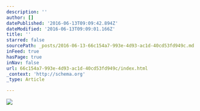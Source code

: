 ```yaml
---
description: ''
author: []
datePublished: '2016-06-13T09:09:42.894Z'
dateModified: '2016-06-13T09:09:01.166Z'
title: ''
starred: false
sourcePath: _posts/2016-06-13-66c154a7-993e-4d93-ac1d-40cd53fd949c.md
inFeed: true
hasPage: true
inNav: false
url: 66c154a7-993e-4d93-ac1d-40cd53fd949c/index.html
_context: 'http://schema.org'
_type: Article

---
```

![](https://the-grid-user-content.s3-us-west-2.amazonaws.com/df11022a-085a-4ad4-b429-869329995351.png)